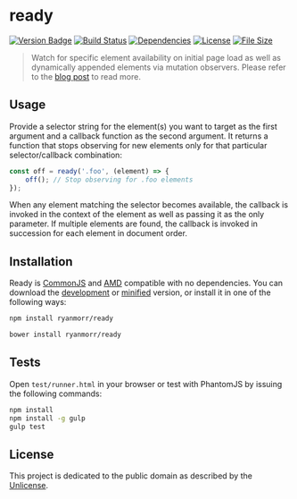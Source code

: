 # ready

[![Version Badge][version-image]][project-url]
[![Build Status][build-image]][build-url]
[![Dependencies][dependencies-image]][project-url]
[![License][license-image]][license-url]
[![File Size][file-size-image]][project-url]

> Watch for specific element availability on initial page load as well as dynamically appended elements via mutation observers. Please refer to the [blog post](http://www.ryanmorr.com/using-mutation-observers-to-watch-for-element-availability) to read more.

## Usage

Provide a selector string for the element(s) you want to target as the first argument and a callback function as the second argument. It returns a function that stops observing for new elements only for that particular selector/callback combination:

``` javascript
const off = ready('.foo', (element) => {
    off(); // Stop observing for .foo elements
});
```

When any element matching the selector becomes available, the callback is invoked in the context of the element as well as passing it as the only parameter. If multiple elements are found, the callback is invoked in succession for each element in document order.

## Installation

Ready is [CommonJS](http://www.commonjs.org/) and [AMD](https://github.com/amdjs/amdjs-api/wiki/AMD) compatible with no dependencies. You can download the [development](https://github.com/ryanmorr/ready/raw/master/dist/ready.js) or [minified](https://github.com/ryanmorr/ready/raw/master/dist/ready.min.js) version, or install it in one of the following ways:

``` sh
npm install ryanmorr/ready

bower install ryanmorr/ready
```

## Tests

Open `test/runner.html` in your browser or test with PhantomJS by issuing the following commands:

``` sh
npm install
npm install -g gulp
gulp test
```

## License

This project is dedicated to the public domain as described by the [Unlicense](http://unlicense.org/).

[project-url]: https://github.com/ryanmorr/ready
[version-image]: https://badge.fury.io/gh/ryanmorr%2Fready.svg
[build-url]: https://travis-ci.org/ryanmorr/ready
[build-image]: https://travis-ci.org/ryanmorr/ready.svg
[dependencies-image]: https://david-dm.org/ryanmorr/ready.svg
[license-image]: https://img.shields.io/badge/license-Unlicense-blue.svg
[license-url]: UNLICENSE
[file-size-image]: https://badge-size.herokuapp.com/ryanmorr/ready/master/dist/ready.min.js.svg?color=blue&label=file%20size